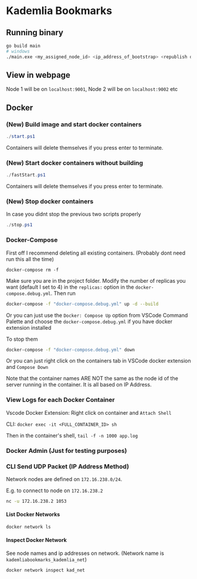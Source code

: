 # Kademlia Bookmarks

## Running binary

```bash
go build main
# windows
./main.exe <my_assigned_node_id> <ip_address_of_bootstrap> <republish duration> <expiry_duration>
``` 

## View in webpage

Node 1 will be on `localhost:9001`, Node 2 will be on `localhost:9002` etc

## Docker

### (New) Build image and start docker containers

```powershell
./start.ps1
```

Containers will delete themselves if you press enter to terminate.

### (New) Start docker containers without building

```powershell
./fastStart.ps1
```

Containers will delete themselves if you press enter to terminate.

### (New) Stop docker containers

In case you didnt stop the previous two scripts properly

```powershell
./stop.ps1
```

### Docker-Compose

First off I recommend deleting all existing containers. (Probably dont need run this all the time)

```
docker-compose rm -f
```

Make sure you are in the project folder. Modify the number of replicas you want (default I set to 4) in the `replicas:` option in the `docker-compose.debug.yml`. Then run

```bash
docker-compose -f "docker-compose.debug.yml" up -d --build
```

Or you can just use the `Docker: Compose Up` option from VSCode Command Palette and choose the `docker-compose.debug.yml` if you have docker extension installed

To stop them

```bash
docker-compose -f "docker-compose.debug.yml" down
```

Or you can just right click on the containers tab in VSCode docker extension and `Compose Down`

Note that the container names ARE NOT the same as the node id of the server running in the container. It is all based on IP Address.


### View Logs for each Docker Container

Vscode Docker Extension: Right click on container and `Attach Shell`

CLI: `docker exec -it <FULL_CONTAINER_ID> sh`

Then in the container's shell, `tail -f -n 1000 app.log`

### Docker Admin (Just for testing purposes)

### CLI Send UDP Packet (IP Address Method)

Network nodes are defined on `172.16.238.0/24`.

E.g. to connect to node on `172.16.238.2`

```bash
nc -u 172.16.238.2 1053
```

#### List Docker Networks

```bash
docker network ls
```

#### Inspect Docker Network

See node names and ip addresses on network. (Network name is `kademliabookmarks_kademlia_net`)

```bash
docker network inspect kad_net
```
